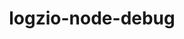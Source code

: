 ---
title: logzio-node-debug
project-url: https://github.com/amio-io/logzio-node-debug
logo:
  logofile: nodejs.svg
  orientation: vertical
shipping-summary:
  data-source: Node code
shipping-tags:
  - log-shipper
---